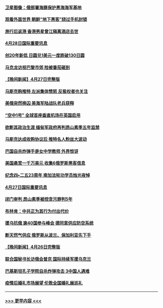 #### [卫星图像：俄部署海豚保护黑海海军基地](../pages/prog202/a103412424.md?t=04282301) 
#### [观看外面世界 朝鲜“地下黑客”绕过手机封锁](../pages/prog202/a103412416.md?t=04282301) 
#### [旅行后返港 香港男星曾江隔离酒店去世](../pages/prog202/a103412404.md?t=04282301) 
#### [4月28日国际重要讯息](../pages/prog202/a103412316.md?t=04282301) 
#### [创20年新低 日圆兑1美元一度跌破130日圆](../pages/prog202/a103412263.md?t=04282301) 
#### [马克龙访视巴黎市郊 险被番茄砸到](../pages/prog202/a103412180.md?t=04282301) 
#### [【晚间新闻】4月27日完整版](../pages/prog202/a103412077.md?t=04282301) 
#### [马斯克购推特 左派集体愤怒 反极权者也关注](../pages/prog202/a103412005.md?t=04282301) 
#### [美俄突然换囚 美海军陆战队老兵获释](../pages/prog202/a103411892.md?t=04282301) 
#### [“空中1号” 全球首座垂直机场在英国启用](../pages/prog202/a103411894.md?t=04282301) 
#### [欲断其政治生涯 缅甸军政府再判昂山素季五年监禁](../pages/prog202/a103411688.md?t=04282301) 
#### [马斯克达成收购协议后 推特名人粉丝大波动](../pages/prog202/a103411402.md?t=04282301) 
#### [巴国自杀炸弹手是女中学教师 外界惊讶](../pages/prog202/a103411396.md?t=04282301) 
#### [美国悬赏一千万美元 收集6俄罗斯黑客信息](../pages/prog202/a103411388.md?t=04282301) 
#### [纪念四•二五23周年 南加法轮功学员烛光夜悼](../pages/prog202/a103410700.md?t=04282301) 
#### [4月27日国际重要讯息](../pages/prog202/a103411307.md?t=04282301) 
#### [闭门审判 昂山素季被控贪污罪判5年](../pages/prog202/a103411297.md?t=04282301) 
#### [布林肯：中共正为其行为付出代价](../pages/prog202/a103411296.md?t=04282301) 
#### [援乌抗俄 逾40国参与峰会 德同意供应防空系统](../pages/prog202/a103411205.md?t=04282301) 
#### [断天然气供应 俄罗斯从波兰、保加利亚先下手](../pages/prog202/a103411133.md?t=04282301) 
#### [【晚间新闻】4月26日完整版](../pages/prog202/a103411091.md?t=04282301) 
#### [联合国秘书长访俄会普京 国际持续军援乌克兰](../pages/prog202/a103411156.md?t=04282301) 
#### [巴基斯坦孔子学院自杀炸弹攻击 3中国人遇难](../pages/prog202/a103410882.md?t=04282301) 
#### [疫情后婚礼市场展望 伦敦全国婚礼展巡礼](../pages/prog202/a103410888.md?t=04282301) 

----
#### [ >>> 更早内容 <<< ](../indexes/prog202-earlier.md)
